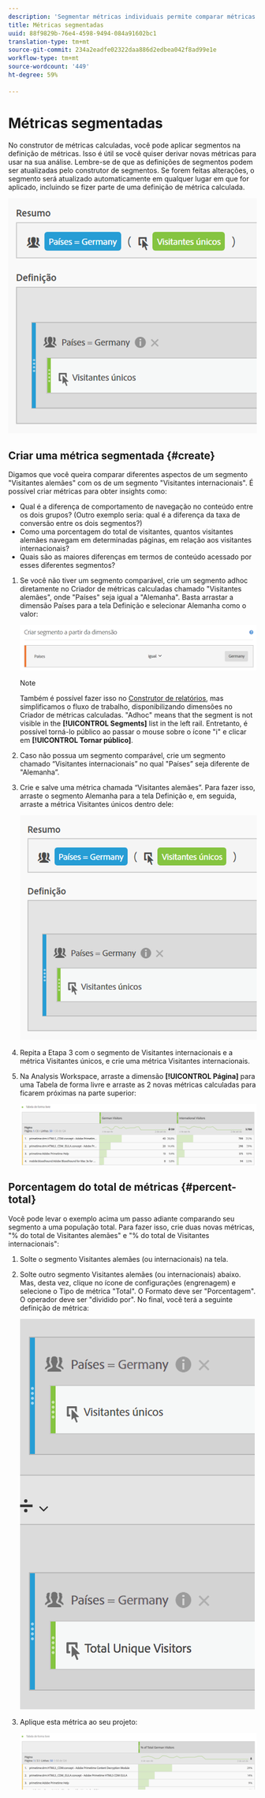 ```yaml
---
description: 'Segmentar métricas individuais permite comparar métricas em um mesmo relatório. '
title: Métricas segmentadas
uuid: 88f9829b-76e4-4598-9494-084a91602bc1
translation-type: tm+mt
source-git-commit: 234a2eadfe02322daa886d2edbea042f8ad99e1e
workflow-type: tm+mt
source-wordcount: '449'
ht-degree: 59%

---
```



# Métricas segmentadas

No construtor de métricas calculadas, você pode aplicar segmentos na definição de métricas. Isso é útil se você quiser derivar novas métricas para usar na sua análise. Lembre-se de que as definições de segmentos podem ser atualizadas pelo construtor de segmentos. Se forem feitas alterações, o segmento será atualizado automaticamente em qualquer lugar em que for aplicado, incluindo se fizer parte de uma definição de métrica calculada.

![](assets/german-visitors.png)

## Criar uma métrica segmentada {#create}

Digamos que você queira comparar diferentes aspectos de um segmento &quot;Visitantes alemães&quot; com os de um segmento &quot;Visitantes internacionais&quot;. É possível criar métricas para obter insights como:

* Qual é a diferença de comportamento de navegação no conteúdo entre os dois grupos? (Outro exemplo seria: qual é a diferença da taxa de conversão entre os dois segmentos?)
* Como uma porcentagem do total de visitantes, quantos visitantes alemães navegam em determinadas páginas, em relação aos visitantes internacionais?
* Quais são as maiores diferenças em termos de conteúdo acessado por esses diferentes segmentos?

1. Se você não tiver um segmento comparável, crie um segmento adhoc diretamente no Criador de métricas calculadas chamado &quot;Visitantes alemães&quot;, onde &quot;Países&quot; seja igual a &quot;Alemanha&quot;. Basta arrastar a dimensão Países para a tela Definição e selecionar Alemanha como o valor:

   ![](assets/segment-from-dimension.png)

   >[!NOTE]
   >
   >Também é possível fazer isso no [Construtor de relatórios](/help/components/segmentation/segmentation-workflow/seg-build.md), mas simplificamos o fluxo de trabalho, disponibilizando dimensões no Criador de métricas calculadas. &quot;Adhoc&quot; means that the segment is not visible in the **[!UICONTROL Segments]** list in the left rail. Entretanto, é possível torná-lo público ao passar o mouse sobre o ícone &quot;i&quot; e clicar em **[!UICONTROL Tornar público]**.

1. Caso não possua um segmento comparável, crie um segmento chamado “Visitantes internacionais” no qual &quot;Países” seja diferente de &quot;Alemanha”.
1. Crie e salve uma métrica chamada “Visitantes alemães”. Para fazer isso, arraste o segmento Alemanha para a tela Definição e, em seguida, arraste a métrica Visitantes únicos dentro dele:

   ![](assets/german-visitors.png)

1. Repita a Etapa 3 com o segmento de Visitantes internacionais e a métrica Visitantes únicos, e crie uma métrica Visitantes internacionais.
1. Na Analysis Workspace, arraste a dimensão **[!UICONTROL Página]** para uma Tabela de forma livre e arraste as 2 novas métricas calculadas para ficarem próximas na parte superior:

   ![](assets/workspace-pages.png)

## Porcentagem do total de métricas {#percent-total}

Você pode levar o exemplo acima um passo adiante comparando seu segmento a uma população total. Para fazer isso, crie duas novas métricas, &quot;% do total de Visitantes alemães&quot; e &quot;% do total de Visitantes internacionais&quot;:

1. Solte o segmento Visitantes alemães (ou internacionais) na tela.
1. Solte outro segmento Visitantes alemães (ou internacionais) abaixo. Mas, desta vez, clique no ícone de configurações (engrenagem) e selecione o Tipo de métrica &quot;Total&quot;. O Formato deve ser &quot;Porcentagem&quot;. O operador deve ser &quot;dividido por&quot;. No final, você terá a seguinte definição de métrica:

   ![](assets/cm_metric_total.png)

1. Aplique esta métrica ao seu projeto:

   ![](assets/cm_percent_total.png)

